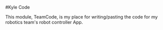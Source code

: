 #Kyle Code

This module, TeamCode, is my place for writing/pasting the code for my robotics team's robot controller App.
